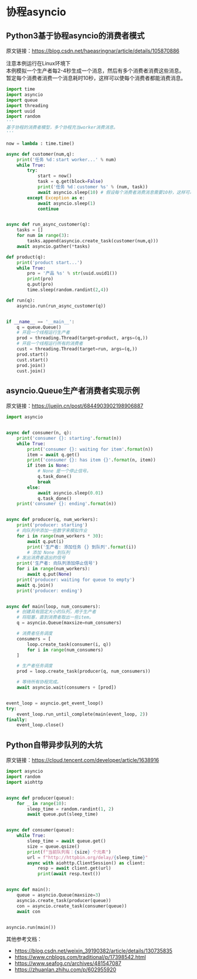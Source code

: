 # 协程asyncio

## Python3基于协程asyncio的消费者模式

原文链接：https://blog.csdn.net/haeasringnar/article/details/105870886

注意本例运行在Linux环境下  
本例模拟一个生产者每2-4秒生成一个消息，然后有多个消费者消费这些消息。  
暂定每个消费者消费一个消息耗时10秒，这样可以使每个消费者都能消费消息。

```python
import time
import asyncio
import queue
import threading
import uuid
import random
'''
基于协程的消费者模型，多个协程充当worker消费消息。
'''

now = lambda : time.time()

async def customer(num,q):
    print('任务 %d：start worker...' % num)
    while True:
        try:
            start = now()
            task = q.get(block=False)
            print('任务 %d：customer %s' % (num, task))
            await asyncio.sleep(10) # 假设每个消费者消费消息需要10秒，这样可以看出生产者生成的消息被不同的消费者消费
        except Exception as e:
            await asyncio.sleep(1)
            continue


async def run_async_customer(q):
    tasks = []
    for num in range(3):
        tasks.append(asyncio.create_task(customer(num,q)))
    await asyncio.gather(*tasks)

def product(q):
    print('product start...')
    while True:
        pro = '产品 %s' % str(uuid.uuid1())
        print(pro)
        q.put(pro)
        time.sleep(random.randint(2,4))

def run(q):
    asyncio.run(run_async_customer(q))


if __name__ == '__main__':
    q = queue.Queue()
    # 开启一个线程运行生产者
    prod = threading.Thread(target=product, args=(q,))
    # 开启一个线程运行所有的消费者
    cust = threading.Thread(target=run, args=(q,))
    prod.start()
    cust.start()
    prod.join()
    cust.join()
```

## asyncio.Queue生产者消费者实现示例
原文链接：https://juejin.cn/post/6844903902198906887

```python
import asyncio


async def consumer(n, q):
    print('consumer {}: starting'.format(n))
    while True:
        print('consumer {}: waiting for item'.format(n))
        item = await q.get()
        print('consumer {}: has item {}'.format(n, item))
        if item is None:
            # None 是一个停止信号。
            q.task_done()
            break
        else:
            await asyncio.sleep(0.01)
            q.task_done()
    print('consumer {}: ending'.format(n))


async def producer(q, num_workers):
    print('producer: starting')
    # 向队列中添加一些数字来模拟作业
    for i in range(num_workers * 30):
        await q.put(i)
        print('生产者: 添加任务 {} 到队列'.format(i))
        # 添加 None 到队列
    # 发出消费者退出的信号
    print('生产者: 向队列添加停止信号')
    for i in range(num_workers):
        await q.put(None)
    print('producer: waiting for queue to empty')
    await q.join()
    print('producer: ending')


async def main(loop, num_consumers):
    # 创建具有固定大小的队列，用于生产者
    # 将阻塞，直到消费者取出一些item。
    q = asyncio.Queue(maxsize=num_consumers)

    # 消费者任务调度
    consumers = [
        loop.create_task(consumer(i, q))
        for i in range(num_consumers)
    ]

    # 生产者任务调度
    prod = loop.create_task(producer(q, num_consumers))

    # 等待所有协程完成。
    await asyncio.wait(consumers + [prod])


event_loop = asyncio.get_event_loop()
try:
    event_loop.run_until_complete(main(event_loop, 2))
finally:
    event_loop.close()
```

## Python自带异步队列的大坑
原文链接：https://cloud.tencent.com/developer/article/1638916

```python
import asyncio
import random
import aiohttp


async def producer(queue):
    for _ in range(10):
        sleep_time = random.randint(1, 2)
        await queue.put(sleep_time)


async def consumer(queue):
    while True:
        sleep_time = await queue.get()
        size = queue.qsize()
        print(f"当前队列有：{size} 个元素")
        url = f"http://httpbin.org/delay/{sleep_time}"
        async with aiohttp.ClientSession() as client:
            resp = await client.get(url)
            print(await resp.text())


async def main():
    queue = asyncio.Queue(maxsize=3)
    asyncio.create_task(producer(queue))
    con = asyncio.create_task(consumer(queue))
    await con


asyncio.run(main())
```

其他参考文档：
- https://blog.csdn.net/weixin_39190382/article/details/130735835
- https://www.cnblogs.com/traditional/p/17398542.html
- https://www.seafog.cn/archives/481547087
- https://zhuanlan.zhihu.com/p/602955920